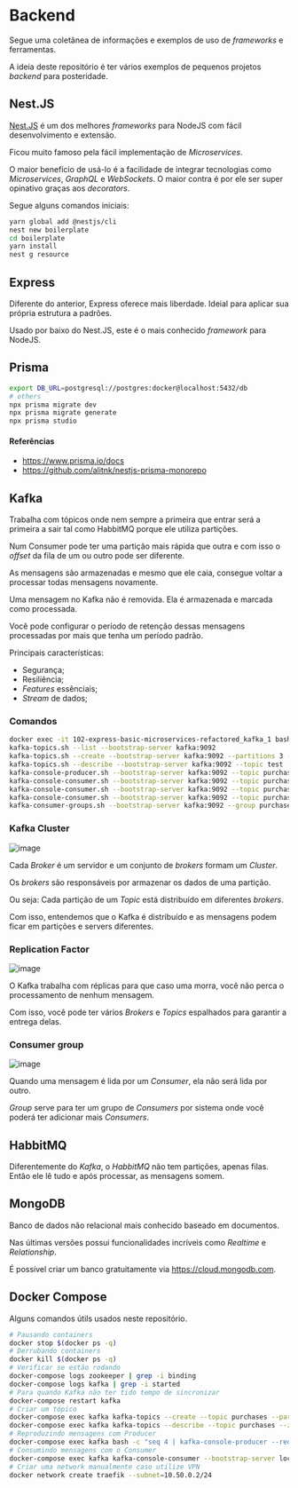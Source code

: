 # Backend

Segue uma coletânea de informações e exemplos de uso de _frameworks_ e ferramentas.

A ideia deste repositório é ter vários exemplos de pequenos projetos _backend_ para posteridade.

## Nest.JS

[Nest.JS](https://docs.nestjs.com/) é um dos melhores _frameworks_ para NodeJS com fácil desenvolvimento e extensão.

Ficou muito famoso pela fácil implementação de _Microservices_.

O maior benefício de usá-lo é a facilidade de integrar tecnologias como _Microservices_, _GraphQL_ e _WebSockets_. O maior contra é por ele ser super opinativo graças aos _decorators_.

Segue alguns comandos iniciais:

```sh
yarn global add @nestjs/cli
nest new boilerplate
cd boilerplate
yarn install
nest g resource
```

## Express

Diferente do anterior, Express oferece mais liberdade. Ideial para aplicar sua própria estrutura a padrões.

Usado por baixo do Nest.JS, este é o mais conhecido _framework_ para NodeJS.

## Prisma

```sh
export DB_URL=postgresql://postgres:docker@localhost:5432/db
# others
npx prisma migrate dev
npx prisma migrate generate
npx prisma studio
```

#### Referências

- https://www.prisma.io/docs
- https://github.com/alitnk/nestjs-prisma-monorepo

## Kafka

Trabalha com tópicos onde nem sempre a primeira que entrar será a primeira a sair tal como HabbitMQ porque
ele utiliza partições.

Num Consumer pode ter uma partição mais rápida que outra e com isso o _offset_ da fila
de um ou outro pode ser diferente.

As mensagens são armazenadas e mesmo que ele caia, consegue voltar a processar todas mensagens novamente.

Uma mensagem no Kafka não é removida. Ela é armazenada e marcada como processada.

Você pode configurar o período de retenção dessas mensagens processadas por mais que tenha um período padrão.

Principais características:

- Segurança;
- Resiliência;
- _Features_ essênciais;
- _Stream_ de dados;

### Comandos

```sh
docker exec -it 102-express-basic-microservices-refactored_kafka_1 bash
kafka-topics.sh --list --bootstrap-server kafka:9092
kafka-topics.sh --create --bootstrap-server kafka:9092 --partitions 3 --replication-factor 1 --topic test
kafka-topics.sh --describe --bootstrap-server kafka:9092 --topic test
kafka-console-producer.sh --bootstrap-server kafka:9092 --topic purchases.new-product
kafka-console-consumer.sh --bootstrap-server kafka:9092 --topic purchases.new-product
kafka-console-consumer.sh --bootstrap-server kafka:9092 --topic purchases.new-product --from-beginning
kafka-console-consumer.sh --bootstrap-server kafka:9092 --topic purchases.new-product --group purchases
kafka-consumer-groups.sh --bootstrap-server kafka:9092 --group purchases --describe
```

### Kafka Cluster

![image](https://user-images.githubusercontent.com/2935122/166109459-77191858-e6b8-416c-8e0b-009915b993fe.png)

Cada _Broker_ é um servidor e um conjunto de _brokers_ formam um _Cluster_.

Os _brokers_ são responsáveis por armazenar os dados de uma partição.

Ou seja: Cada partição de um _Topic_ está distribuído em diferentes _brokers_.

Com isso, entendemos que o Kafka é distribuído e as mensagens podem ficar em partições e servers diferentes.

### Replication Factor

![image](https://user-images.githubusercontent.com/2935122/166109774-a7488b13-d88f-495b-9901-c2c73ca8a8cf.png)

O Kafka trabalha com réplicas para que caso uma morra, você não perca o processamento de nenhum mensagem.

Com isso, você pode ter vários _Brokers_ e _Topics_ espalhados para garantir a entrega delas.

### Consumer group

![image](https://user-images.githubusercontent.com/2935122/166110018-71ec9a4d-4d7a-4545-953a-67290c5e55be.png)

Quando uma mensagem é lida por um _Consumer_, ela não será lida por outro.

_Group_ serve para ter um grupo de _Consumers_ por sistema onde você poderá ter adicionar mais _Consumers_.

## HabbitMQ

Diferentemente do _Kafka_, o _HabbitMQ_ não tem partições, apenas filas. Então ele lê tudo e após processar, as mensagens somem.

## MongoDB

Banco de dados não relacional mais conhecido baseado em documentos.

Nas últimas versões possui funcionalidades incríveis como _Realtime_ e _Relationship_.

É possível criar um banco gratuitamente via https://cloud.mongodb.com.

## Docker Compose

Alguns comandos útils usados neste repositório.

```sh
# Pausando containers
docker stop $(docker ps -q)
# Derrubando containers
docker kill $(docker ps -q)
# Verificar se estão rodando
docker-compose logs zookeeper | grep -i binding
docker-compose logs kafka | grep -i started
# Para quando Kafka não ter tido tempo de sincronizar
docker-compose restart kafka
# Criar um tópico
docker-compose exec kafka kafka-topics --create --topic purchases --partitions 1 --replication-factor 1 --if-not-exists --zookeeper localhost:2181
docker-compose exec kafka kafka-topics --describe --topic purchases --zookeeper localhost:2181
# Reproduzindo mensagens com Producer
docker-compose exec kafka bash -c "seq 4 | kafka-console-producer --request-required-acks 1 --broker-list localhost:9092 --topic purchases && echo 'Produced 4 messages.'"
# Consumindo mensagens com o Consumer
docker-compose exec kafka kafka-console-consumer --bootstrap-server localhost:9092 --topic purchases --from-beginning --max-messages 100
# Criar uma network manualmente caso utilize VPN
docker network create traefik --subnet=10.50.0.2/24
```

